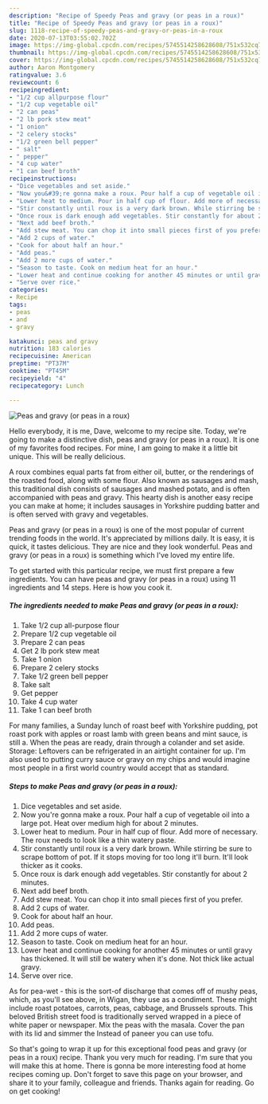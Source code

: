 ```yaml
---
description: "Recipe of Speedy Peas and gravy (or peas in a roux)"
title: "Recipe of Speedy Peas and gravy (or peas in a roux)"
slug: 1118-recipe-of-speedy-peas-and-gravy-or-peas-in-a-roux
date: 2020-07-13T03:55:02.702Z
image: https://img-global.cpcdn.com/recipes/5745514258628608/751x532cq70/peas-and-gravy-or-peas-in-a-roux-recipe-main-photo.jpg
thumbnail: https://img-global.cpcdn.com/recipes/5745514258628608/751x532cq70/peas-and-gravy-or-peas-in-a-roux-recipe-main-photo.jpg
cover: https://img-global.cpcdn.com/recipes/5745514258628608/751x532cq70/peas-and-gravy-or-peas-in-a-roux-recipe-main-photo.jpg
author: Aaron Montgomery
ratingvalue: 3.6
reviewcount: 6
recipeingredient:
- "1/2 cup allpurpose flour"
- "1/2 cup vegetable oil"
- "2 can peas"
- "2 lb pork stew meat"
- "1 onion"
- "2 celery stocks"
- "1/2 green bell pepper"
- " salt"
- " pepper"
- "4 cup water"
- "1 can beef broth"
recipeinstructions:
- "Dice vegetables and set aside."
- "Now you&#39;re gonna make a roux. Pour half a cup of vegetable oil into a large pot. Heat over medium high for about 2 minutes."
- "Lower heat to medium. Pour in half cup of flour. Add more of necessary. The roux needs to look like a thin watery paste."
- "Stir constantly until roux is a very dark brown. While stirring be sure to scrape bottom of pot. If it stops moving for too long it&#39;ll burn. It&#39;ll look thicker as it cooks."
- "Once roux is dark enough add vegetables. Stir constantly for about 2 minutes."
- "Next add beef broth."
- "Add stew meat. You can chop it into small pieces first of you prefer."
- "Add 2 cups of water."
- "Cook for about half an hour."
- "Add peas."
- "Add 2 more cups of water."
- "Season to taste. Cook on medium heat for an hour."
- "Lower heat and continue cooking for another 45 minutes or until gravy has thickened. It will still be watery when it&#39;s done. Not thick like actual gravy."
- "Serve over rice."
categories:
- Recipe
tags:
- peas
- and
- gravy

katakunci: peas and gravy 
nutrition: 183 calories
recipecuisine: American
preptime: "PT37M"
cooktime: "PT45M"
recipeyield: "4"
recipecategory: Lunch

---
```



![Peas and gravy (or peas in a roux)](https://img-global.cpcdn.com/recipes/5745514258628608/751x532cq70/peas-and-gravy-or-peas-in-a-roux-recipe-main-photo.jpg)

Hello everybody, it is me, Dave, welcome to my recipe site. Today, we're going to make a distinctive dish, peas and gravy (or peas in a roux). It is one of my favorites food recipes. For mine, I am going to make it a little bit unique. This will be really delicious.

A roux combines equal parts fat from either oil, butter, or the renderings of the roasted food, along with some flour. Also known as sausages and mash, this traditional dish consists of sausages and mashed potato, and is often accompanied with peas and gravy. This hearty dish is another easy recipe you can make at home; it includes sausages in Yorkshire pudding batter and is often served with gravy and vegetables.

Peas and gravy (or peas in a roux) is one of the most popular of current trending foods in the world. It's appreciated by millions daily. It is easy, it is quick, it tastes delicious. They are nice and they look wonderful. Peas and gravy (or peas in a roux) is something which I've loved my entire life.


To get started with this particular recipe, we must first prepare a few ingredients. You can have peas and gravy (or peas in a roux) using 11 ingredients and 14 steps. Here is how you cook it.

<!--inarticleads1-->

##### The ingredients needed to make Peas and gravy (or peas in a roux):

1. Take 1/2 cup all-purpose flour
1. Prepare 1/2 cup vegetable oil
1. Prepare 2 can peas
1. Get 2 lb pork stew meat
1. Take 1 onion
1. Prepare 2 celery stocks
1. Take 1/2 green bell pepper
1. Take  salt
1. Get  pepper
1. Take 4 cup water
1. Take 1 can beef broth


For many families, a Sunday lunch of roast beef with Yorkshire pudding, pot roast pork with apples or roast lamb with green beans and mint sauce, is still a. When the peas are ready, drain through a colander and set aside. Storage: Leftovers can be refrigerated in an airtight container for up. I&#39;m also used to putting curry sauce or gravy on my chips and would imagine most people in a first world country would accept that as standard. 

<!--inarticleads2-->

##### Steps to make Peas and gravy (or peas in a roux):

1. Dice vegetables and set aside.
1. Now you&#39;re gonna make a roux. Pour half a cup of vegetable oil into a large pot. Heat over medium high for about 2 minutes.
1. Lower heat to medium. Pour in half cup of flour. Add more of necessary. The roux needs to look like a thin watery paste.
1. Stir constantly until roux is a very dark brown. While stirring be sure to scrape bottom of pot. If it stops moving for too long it&#39;ll burn. It&#39;ll look thicker as it cooks.
1. Once roux is dark enough add vegetables. Stir constantly for about 2 minutes.
1. Next add beef broth.
1. Add stew meat. You can chop it into small pieces first of you prefer.
1. Add 2 cups of water.
1. Cook for about half an hour.
1. Add peas.
1. Add 2 more cups of water.
1. Season to taste. Cook on medium heat for an hour.
1. Lower heat and continue cooking for another 45 minutes or until gravy has thickened. It will still be watery when it&#39;s done. Not thick like actual gravy.
1. Serve over rice.


As for pea-wet - this is the sort-of discharge that comes off of mushy peas, which, as you&#39;ll see above, in Wigan, they use as a condiment. These might include roast potatoes, carrots, peas, cabbage, and Brussels sprouts. This beloved British street food is traditionally served wrapped in a piece of white paper or newspaper. Mix the peas with the masala. Cover the pan with its lid and simmer the Instead of paneer you can use tofu. 

So that's going to wrap it up for this exceptional food peas and gravy (or peas in a roux) recipe. Thank you very much for reading. I'm sure that you will make this at home. There is gonna be more interesting food at home recipes coming up. Don't forget to save this page on your browser, and share it to your family, colleague and friends. Thanks again for reading. Go on get cooking!
